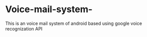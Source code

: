 # Voice-mail-system-
This is an voice mail system of android based using google voice recognization API
